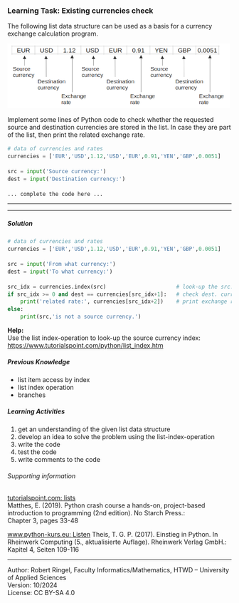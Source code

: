 ### Learning Task: Existing currencies check

The following list data structure can be used as a basis for a currency exchange calculation program.  

![](CurrencyExchangeCalculator.png)

Implement some lines of Python code to check whether the requested source and destination currencies are stored in the list. In case they are part of the list, then print the related exchange rate.

``` python
# data of currencies and rates
currencies = ['EUR','USD',1.12,'USD','EUR',0.91,'YEN','GBP',0.0051]

src = input('Source currency:')
dest = input('Destination currency:')

... complete the code here ...

```

---------------------------------------
---------------------------------------

##### Solution

``` python
# data of currencies and rates
currencies = ['EUR','USD',1.12,'USD','EUR',0.91,'YEN','GBP',0.0051]

src = input('From what currency:')
dest = input('To what currency:')

src_idx = currencies.index(src)                      # look-up the src. curr. index
if src_idx >= 0 and dest == currencies[src_idx+1]:   # check dest. curr. index
	print('related rate:', currencies[src_idx+2])    # print exchange rate
else:
	print(src,'is not a source currency.')
```

**Help:**  
Use the list index-operation to look-up the source currency index:
https://www.tutorialspoint.com/python/list_index.htm

##### Previous Knowledge

- list item access by index
- list index operation
- branches
  
##### Learning Activities

1) get an understanding of the given list data structure
2) develop an idea to solve the problem using the list-index-operation
3) write the code
4) test the code
5) write comments to the code

###### Supporting information

[tutorialspoint.com: lists](https://www.tutorialspoint.com/python/python_lists.htm)  
Matthes, E. (2019). Python crash course a hands-on, project-based introduction to programming (2nd edition). No Starch Press.:  
Chapter 3, pages 33-48  

[www.python-kurs.eu: Listen](https://www.python-kurs.eu/python3_listen.php)
Theis, T. G. P. (2017). Einstieg in Python. In Rheinwerk Computing (5., aktualisierte Auflage). Rheinwerk Verlag GmbH.:   
Kapitel 4, Seiten 109-116

----
[//]: # "Learning objective: access list items by index"
[//]: # "Topic: List data structures"
[//]: # "Complexity: 2 - normal"
[//]: # "Task type: completion task"

Author: Robert Ringel, Faculty Informatics/Mathematics, HTWD – University of Applied Sciences  
Version: 10/2024            
License: CC BY-SA 4.0
